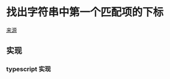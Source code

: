 # 找出字符串中第一个匹配项的下标
[来源](https://leetcode.cn/problems/find-the-index-of-the-first-occurrence-in-a-string/)

## 实现

### typescript 实现
```typescript

```
